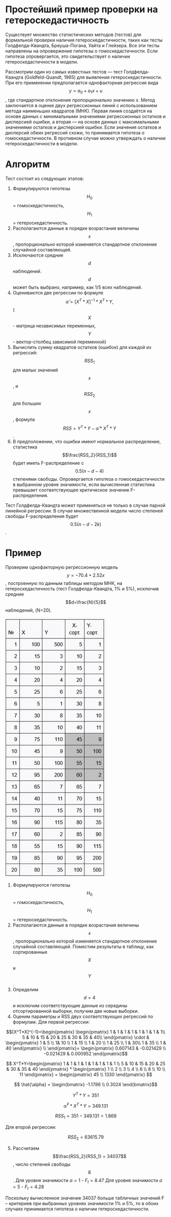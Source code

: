# Простейший пример проверки на гетероскедастичность

Существует множество статистических методов (тестов) для формальной проверки наличия гетероскедастичности, таких как тесты Голдфелда-Квандта, Бреуша-Погана, Уайта и Глейзера. Все эти тесты направлены на опровержение гипотезы о гомоскедастичности. Если гипотеза опровергается, это свидетельствует о наличии гетероскедастичности в модели.

Рассмотрим один из самых известных тестов — тест Голдфелда-Квандта (Goldfeld-Quandt, 1965) для выявления гетероскедастичности. При его применении предполагается однофакторная регрессия вида $$y = a_0 + a_1x + u$$, где стандартное отклонение пропорционально значению x. Метод заключается в оценке двух регрессионных линий с использованием метода наименьших квадратов (МНК). Первая линия создаётся на основе данных с минимальными значениями регрессионных остатков и дисперсией ошибки, а вторая — на основе данных с максимальными значениями остатков и дисперсией ошибки. Если значения остатков и дисперсий обеих регрессий схожи, то принимается гипотеза о гомоскедастичности. В противном случае можно утверждать о наличии гетероскедастичности в модели.

# Алгоритм

Тест состоит из следующих этапов:

1) Формулируются гипотезы $$H_0$$ = гомоскедастичность, $$H_1$$ = гетероскедастичность.
2) Располагаются данные в порядке возрастания величины $$x$$, пропорционально которой изменяется стандартное отклонение случайной составляющей.
3) Исключаются средние $$d$$ наблюдений. $$d$$ может быть выбрано, например, как 1/5 всех наблюдений.
4) Оцениваются две регрессии по формуле $$\hat{\alpha} = [X^T * X]^{-1} * X^T * Y,$$
   ($$X$$ - матрица независимых переменных, $$Y$$ - вектор-столбец зависимой переменной)
5) Вычислить сумму квадратов остатков (ошибок) для каждой из регрессий: $$RSS_1$$ для малых значений $$x$$, и $$RSS_2$$ для больших $$х$$, формула $$RSS = Y^T*Y - \hat{\alpha} * X^T * Y$$.
6) В предположении, что ошибки имеют нормальное распределение, статистика $$\frac{RSS_2}{RSS_1}$$ будет иметь F-распределение с $$0.5(n-d-4)$$ степенями свободы. Опровергается гипотеза о гомоскедастичности в выбранном уровне значимости, если вычисленная статистика превышает соответствующее критическое значение F-распределения.

Тест Голдфелда-Квандта может применяться не только в случае парной линейной регрессии. В случае множественной модели число степеней свободы F-распределения будет $$0.5(n-d-2k)$$. 

# Пример

Проверим однофакторную регрессионную модель $$y = -70.4 + 2.52x$$, построенную по данным таблицы методом МНК, на гетероскедастичность (тест Голдфелда-Квандта, 1% и 5%), исключив средние $$d=\frac{N}{5}$$ наблюдений, (N=20). 

![alt text](htr.png)

1) Формулируются гипотезы $$H_0$$ = гомоскедастичность, $$H_1$$ = гетероскедастичность.
2) Располагаются данные в порядке возрастания величины $$x$$, пропорционально которой изменяется стандартное отклонение случайной составляющей. Поместим результаты в таблицу, как сортированные $$X$$ и $$Y$$.
3) Определим $$d=4$$ и исключим соответствующие данные из середины отсортированной выборки, получим две новые выборки.
4) Оценим параметры и RSS двух соответствующих регрессий по формулам.
Для первой регрессии:

$$[X^T*X]^{-1}=\begin{pmatrix}
 \begin{pmatrix}
1 & 1 & 1 & 1 & 1 & 1 & 1 & 1\\
5 & 10 & 15 & 20 & 25 & 30 & 35 & 40\\
\end{pmatrix}  \cdot & \begin{pmatrix}
1 & 5 \\
 1& 10 \\
1 & 15 \\
1 & 20 \\
1 & 25 \\
1 &  30\\
1 & 35 \\
1 & 40
\end{pmatrix} \\ 
\end{pmatrix}= \begin{pmatrix}
0.607143 & -0.021429 \\
-0.021429 & 0.000952
\end{pmatrix}$$

$$
X^T*Y=\begin{pmatrix}
1 & 1 & 1 & 1 & 1 & 1 & 1 & 1 \\
5 & 10 & 15 & 20 & 25 & 30 & 35 & 40 
\end{pmatrix}
*
\begin{pmatrix}
1 \\
2 \\
3 \\
4 \\
6 \\
8 \\
10 \\
11
\end{pmatrix}
= \begin{pmatrix}
45 \\
1330
\end{pmatrix}
$$


$$
\hat{\alpha} = 
\begin{bmatrix}
-1.1786 \\
0.3024
\end{bmatrix}$$

$$Y^T * Y = 351$$

$$\hat{\alpha}^T * X^T * Y = 349.131$$

$$RSS_1 = 351 - 349.131 = 1.869$$

Для второй регрессии:

$$RSS_2 = 63615.79$$

5) Рассчитаем $$\frac{RSS_2}{RSS_1} = 34037$$, число степеней свободы $$6$$.
Для уровня значимости $\alpha = 1%$ - $F_t = 8.47$
Для уровня значимости $\alpha = 5%$ - $F_t = 4.28$

Поскольку вычисленное значение 34037 больше табличных значений F – критериев при выбранных уровнях значимости 1% и 5%, то в обоих случаях принимается гипотеза о наличии гетероскедастичности.


